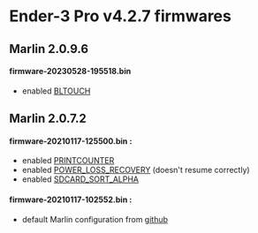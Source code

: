 # Ender-3 Pro v4.2.7 firmwares

## Marlin 2.0.9.6

#### firmware-20230528-195518.bin

 - enabled [BLTOUCH](https://marlinfw.org/docs/configuration/probes.html#bltouch)

## Marlin 2.0.7.2

#### firmware-20210117-125500.bin :

- enabled [PRINTCOUNTER](https://marlinfw.org/docs/configuration/configuration.html#print-counter)
- enabled [POWER\_LOSS\_RECOVERY](https://marlinfw.org/docs/configuration/configuration.html#power-loss-recovery) (doesn't resume correctly)
- enabled [SDCARD\_SORT\_ALPHA](https://marlinfw.org/docs/configuration/configuration.html#sd-card-sorting-options)

#### firmware-20210117-102552.bin :

- default Marlin configuration from [github](https://github.com/MarlinFirmware/Configurations)
